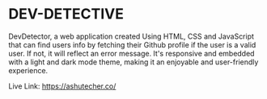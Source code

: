 # DEV-DETECTIVE

DevDetector, a web application created Using HTML, CSS and JavaScript that can find users info by fetching  their Github profile if the user is a valid user. If not, it will reflect an error message. It's responsive and embedded with a light and dark mode theme, making it an enjoyable and user-friendly experience. 

Live Link: https://ashutecher.co/
